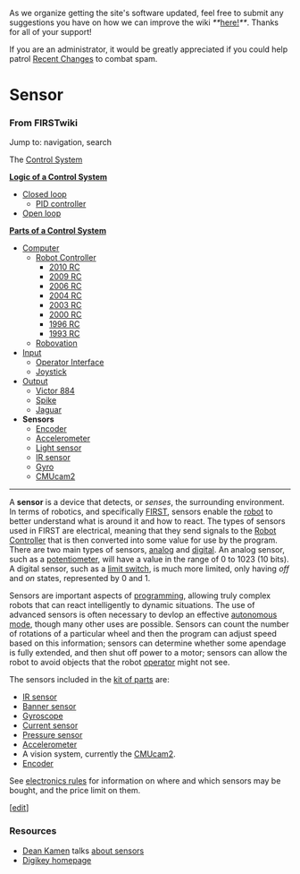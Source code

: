 As we organize getting the site's software updated, feel free to submit any
suggestions you have on how we can improve the wiki
_**_[here!](/index.php/User:Hallry/Suggestions "User:Hallry/Suggestions"
)_**_. Thanks for all of your support!

If you are an administrator, it would be greatly appreciated if you could help
patrol [Recent Changes](/index.php/Special:Recentchanges
"Special:Recentchanges" ) to combat spam.

# Sensor

### From FIRSTwiki

Jump to: navigation, search

The [Control System](/index.php/Control_system "Control system" )

**[Logic of a Control System](/index.php/Logic_of_a_control_system "Logic of a control system" )**

  * [Closed loop](/index.php/Closed_loop "Closed loop" )
    * [PID controller](/index.php/PID_controller "PID controller" )
  * [Open loop](/index.php/Open_loop "Open loop" )

**[Parts of a Control System](/index.php/Parts_of_a_control_system "Parts of a control system" )**

  * [Computer](/index.php/Computer "Computer" )
    * [Robot Controller](/index.php/Robot_Controller "Robot Controller" )
      * [2010 RC](/index.php/Robot_Controller_%282010%29 "Robot Controller \(2010\)" )
      * [2009 RC](/index.php/Robot_Controller_%282009%29 "Robot Controller \(2009\)" )
      * [2006 RC](/index.php/Robot_Controller_%282006%29 "Robot Controller \(2006\)" )
      * [2004 RC](/index.php/Robot_Controller_%282004%29 "Robot Controller \(2004\)" )
      * [2003 RC](/index.php/Robot_Controller_%282003%29 "Robot Controller \(2003\)" )
      * [2000 RC](/index.php/Robot_Controller_%282000%29 "Robot Controller \(2000\)" )
      * [1996 RC](/index.php?title=Robot_Controller_%281996%29&action=edit "Robot Controller \(1996\)" )
      * [1993 RC](/index.php?title=Robot_Controller_%281993%29&action=edit "Robot Controller \(1993\)" )
    * [Robovation](/index.php/Robovation "Robovation" )
  * [Input](/index.php/Input "Input" )
    * [Operator Interface](/index.php/Operator_Interface "Operator Interface" )
    * [Joystick](/index.php/Joystick "Joystick" )
  * [Output](/index.php/Output "Output" )
    * [Victor 884](/index.php/Victor_884 "Victor 884" )
    * [Spike](/index.php/Spike "Spike" )
    * [Jaguar](/index.php/Jaguar "Jaguar" )
  * **Sensors**
    * [Encoder](/index.php/Encoder "Encoder" )
    * [Accelerometer](/index.php/Accelerometer "Accelerometer" )
    * [Light sensor](/index.php?title=Light_sensor&action=edit "Light sensor" )
    * [IR sensor](/index.php/IR_sensor "IR sensor" )
    * [Gyro](/index.php/Gyro "Gyro" )
    * [CMUcam2](/index.php/CMUcam2 "CMUcam2" )  
---  
  
A **sensor** is a device that detects, or _senses_, the surrounding
environment. In terms of robotics, and specifically [FIRST](/index.php/FIRST
"FIRST" ), sensors enable the [robot](/index.php/Robot "Robot" ) to better
understand what is around it and how to react. The types of sensors used in
FIRST are electrical, meaning that they send signals to the [Robot
Controller](/index.php/Robot_Controller "Robot Controller" ) that is then
converted into some value for use by the program. There are two main types of
sensors, [analog](/index.php/Analog "Analog" ) and
[digital](/index.php/Digital "Digital" ). An analog sensor, such as a
[potentiometer](/index.php/Potentiometer "Potentiometer" ), will have a value
in the range of 0 to 1023 (10 bits). A digital sensor, such as a [limit
switch](/index.php/Limit_switch "Limit switch" ), is much more limited, only
having _off_ and _on_ states, represented by 0 and 1.

Sensors are important aspects of [programming](/index.php/Programming
"Programming" ), allowing truly complex robots that can react intelligently to
dynamic situations. The use of advanced sensors is often necessary to devlop
an effective [autonomous mode](/index.php/Autonomous_mode "Autonomous mode" ),
though many other uses are possible. Sensors can count the number of rotations
of a particular wheel and then the program can adjust speed based on this
information; sensors can determine whether some apendage is fully extended,
and then shut off power to a motor; sensors can allow the robot to avoid
objects that the robot [operator](/index.php/Operator "Operator" ) might not
see.

The sensors included in the [kit of parts](/index.php/Kit_of_parts "Kit of
parts" ) are:

  * [IR sensor](/index.php/IR_sensor "IR sensor" )
  * [Banner sensor](/index.php?title=Banner_sensor&action=edit "Banner sensor" )
  * [Gyroscope](/index.php/Gyroscope "Gyroscope" )
  * [Current sensor](/index.php/Current_sensor "Current sensor" )
  * [Pressure sensor](/index.php/Pressure_switch "Pressure switch" )
  * [Accelerometer](/index.php/Accelerometer "Accelerometer" )
  * A vision system, currently the [CMUcam2](/index.php/CMUcam2 "CMUcam2" ). 
  * [Encoder](/index.php/Encoder "Encoder" )

See [electronics rules](/index.php?title=Electronics_rules&action=edit
"Electronics rules" ) for information on where and which sensors may be
bought, and the price limit on them.

[[edit](/index.php?title=Sensor&action=edit&section=1 "Edit section:
Resources" )]

### Resources

  * [Dean Kamen](/index.php/Dean_Kamen "Dean Kamen" ) talks [about sensors](http://www.sensorsmag.com/articles/0503/6/main.shtml "http://www.sensorsmag.com/articles/0503/6/main.shtml" )
  * [Digikey homepage](http://www.sensorsmag.com/articles/0503/6/main.shtml "http://www.sensorsmag.com/articles/0503/6/main.shtml" )

